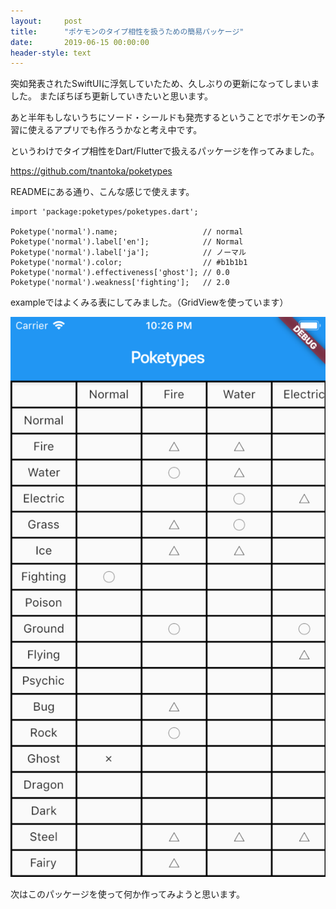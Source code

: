 ```yaml
---
layout:     post
title:      "ポケモンのタイプ相性を扱うための簡易パッケージ"
date:       2019-06-15 00:00:00
header-style: text
---
```

突如発表されたSwiftUIに浮気していたため、久しぶりの更新になってしまいました。
またぼちぼち更新していきたいと思います。

あと半年もしないうちにソード・シールドも発売するということでポケモンの予習に使えるアプリでも作ろうかなと考え中です。

というわけでタイプ相性をDart/Flutterで扱えるパッケージを作ってみました。

<https://github.com/tnantoka/poketypes>

READMEにある通り、こんな感じで使えます。

```
import 'package:poketypes/poketypes.dart';

Poketype('normal').name;                   // normal
Poketype('normal').label['en'];            // Normal
Poketype('normal').label['ja'];            // ノーマル
Poketype('normal').color;                  // #b1b1b1
Poketype('normal').effectiveness['ghost']; // 0.0
Poketype('normal').weakness['fighting'];   // 2.0
```

exampleではよくみる表にしてみました。（GridViewを使っています）

![](/img/in-post/20190615222720.png)


次はこのパッケージを使って何か作ってみようと思います。


